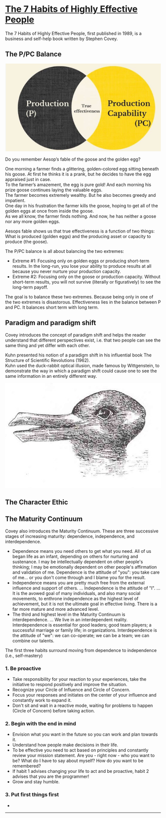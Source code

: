 # [The 7 Habits of Highly Effective People]

The 7 Habits of Highly Effective People, first published in 1989, is a business and self-help book written by Stephen Covey.

## The P/PC Balance

![the-p-pc-balance](./the-p-pc-balance.jpg)

Do you remember Aesop’s fable of the goose and the golden egg?

One morning a farmer finds a glittering, golden-colored egg sitting beneath his goose. At first he thinks it is a prank, but he decides to have the egg appraised just in case.  
To the farmer’s amazement, the egg is pure gold!
And each morning his prize goose continues laying the valuable eggs.  
The farmer becomes extremely wealthy. But he also becomes greedy and impatient.  
One day in his frustration the farmer kills the goose, hoping to get all of the golden eggs at once from inside the goose.  
As we all know, the farmer finds nothing. And now, he has neither a goose nor any more golden eggs.

Aesops fable shows us that true effectiveness is a function of two things: What is produced (golden eggs) and the producing asset or capacity to produce (the goose).

The P/PC balance is all about balancing the two extremes:

- Extreme #1: Focusing only on golden eggs or producing short-term results. In the long-run, you lose your ability to produce results at all because you never nurture your production capacity.
- Extreme #2: Focusing only on the goose or production capacity. Without short-term results, you will not survive (literally or figuratively) to see the long-term payoff.

The goal is to balance these two extremes. Because being only in one of the two extremes is disastorous. Effectiveness lies in the balance between P and PC. It balances short term with long term.

## Paradigm and paradigm shift

Covey introduces the concept of paradigm shift and helps the reader understand that different perspectives exist, i.e. that two people can see the same thing and yet differ with each other.

Kuhn presented his notion of a paradigm shift in his influential book The Structure of Scientific Revolutions (1962).  
Kuhn used the duck-rabbit optical illusion, made famous by Wittgenstein, to demonstrate the way in which a paradigm shift could cause one to see the same information in an entirely different way.

![Duck-Rabbit_illusion](./Duck-Rabbit_illusion.jpg)

## The Character Ethic



## The Maturity Continuum

Covey also introduces the Maturity Continuum. These are three successive stages of increasing maturity: dependence, independence, and interdependence.

- Dependence means you need others to get what you need. All of us began life as an infant, depending on others for nurturing and sustenance. I may be intellectually dependent on other people's thinking; I may be emotionally dependent on other people's affirmation and validation of me. Dependence is the attitude of "you": you take care of me... or you don't come through and I blame you for the result.
- Independence means you are pretty much free from the external influence and support of others. ... Independence is the attitude of "I". ... It is the avowed goal of many individuals, and also many social movements, to enthrone independence as the highest level of achievement, but it is not the ultimate goal in effective living. There is a far more mature and more advanced level.
- The third and highest level in the Maturity Continuum is interdependence. ... We live in an interdependent reality. Interdependence is essential for good leaders; good team players; a successful marriage or family life; in organizations. Interdependence is the attitude of "we": we can co-operate; we can be a team; we can combine our talents.

The first three habits surround moving from dependence to independence (i.e., self-mastery)

### 1. Be proactive

- Take responsibility for your reaction to your experiences, take the initiative to respond positively and improve the situation.
- Recognize your Circle of Influence and Circle of Concern.
- Focus your responses and initiates on the center of your influence and constantly work to expand it.
- Don't sit and wait in a reactive mode, waiting for problems to happen (Circle of Concern) before taking action.

### 2. Begin with the end in mind

- Envision what you want in the future so you can work and plan towards it.
- Understand how people make decisions in their life.
- To be effective you need to act based on principles and constantly review your mission statement. Are you - right now - who you want to be? What do I have to say about myself? How do you want to be remembered?
- If habit 1 advises changing your life to act and be proactive, habit 2 advises that you are the programmer!
- Grow and stay humble.

### 3. Put first things first

- 

---

[The 7 Habits of Highly Effective People]:https://en.wikipedia.org/wiki/The_7_Habits_of_Highly_Effective_People
